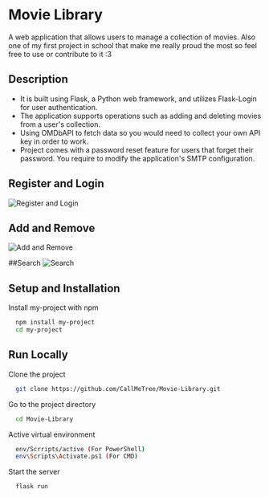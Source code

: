
# Movie Library

A web application that allows users to manage a collection of movies. Also one of my first project in school that make me really proud the most so feel free to use or contribute to it :3
## Description
- It is built using Flask, a Python web framework, and utilizes Flask-Login for user authentication. 
- The application supports operations such as adding and deleting movies from a user's collection. 
- Using OMDbAPI to fetch data so you would need to collect your own API key in order to work.
- Project comes with a password reset feature for users that forget their password. You require to modify the application's SMTP configuration.

## Register and Login
![Register and Login](https://github.com/CallMeTree/Movie-Library/assets/101957534/116338ee-f2b7-4e1c-a585-7dcfcb824062)

## Add and Remove
![Add and Remove](https://github.com/CallMeTree/Movie-Library/assets/101957534/cc0dfcf0-df1a-4044-9489-369bda7068a3)


##Search
![Search](https://github.com/CallMeTree/Movie-Library/assets/101957534/1cf27aa9-8c8e-4192-a8dd-de861055ebf1)




## Setup and Installation

Install my-project with npm

```bash
  npm install my-project
  cd my-project
```
    
## Run Locally

Clone the project

```bash
  git clone https://github.com/CallMeTree/Movie-Library.git
```

Go to the project directory

```bash
  cd Movie-Library
```

Active virtual environment

```bash
  env/Scrripts/active (For PowerShell)
  env\Scripts\Activate.ps1 (For CMD)
```

Start the server

```bash
  flask run
```

